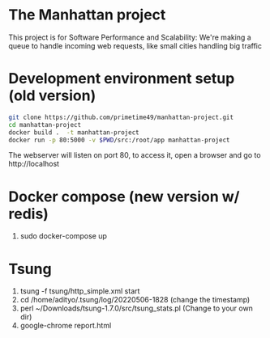 # The Manhattan project

This project is for Software Performance and Scalability: We're making a queue to handle incoming web requests, like small cities handling big traffic

# Development environment setup (old version)

```bash
git clone https://github.com/primetime49/manhattan-project.git
cd manhattan-project
docker build .  -t manhattan-project
docker run -p 80:5000 -v $PWD/src:/root/app manhattan-project
```

The webserver will listen on port 80, to access it, open a browser and go to http://localhost

# Docker compose (new version w/ redis)
1. sudo docker-compose up

# Tsung
1. tsung -f tsung/http_simple.xml start
2. cd /home/adityo/.tsung/log/20220506-1828 (change the timestamp)
3. perl ~/Downloads/tsung-1.7.0/src/tsung_stats.pl (Change to your own dir)
4. google-chrome report.html

